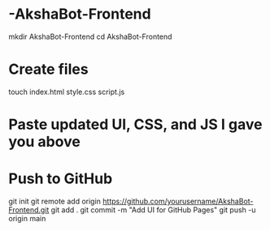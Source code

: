 # -AkshaBot-Frontend
mkdir AkshaBot-Frontend
cd AkshaBot-Frontend

# Create files
touch index.html style.css script.js

# Paste updated UI, CSS, and JS I gave you above

# Push to GitHub
git init
git remote add origin https://github.com/yourusername/AkshaBot-Frontend.git
git add .
git commit -m "Add UI for GitHub Pages"
git push -u origin main
